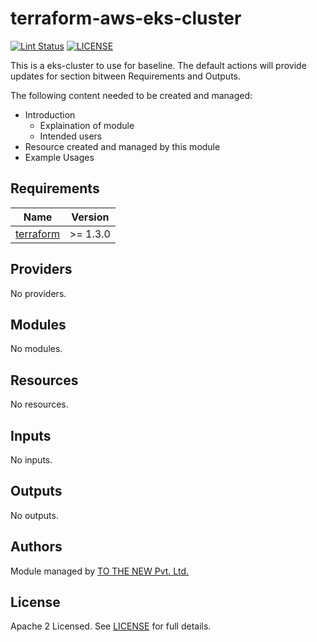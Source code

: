 # terraform-aws-eks-cluster

[![Lint Status](https://github.com/tothenew/terraform-aws-eks-cluster/workflows/Lint/badge.svg)](https://github.com/tothenew/terraform-aws-eks-cluster/actions)
[![LICENSE](https://img.shields.io/github/license/tothenew/terraform-aws-eks-cluster)](https://github.com/tothenew/terraform-aws-eks-cluster/blob/master/LICENSE)

This is a eks-cluster to use for baseline. The default actions will provide updates for section bitween Requirements and Outputs.

The following content needed to be created and managed:
 - Introduction
     - Explaination of module 
     - Intended users
 - Resource created and managed by this module
 - Example Usages

<!-- BEGIN_TF_DOCS -->
## Requirements

| Name | Version |
|------|---------|
| <a name="requirement_terraform"></a> [terraform](#requirement\_terraform) | >= 1.3.0 |

## Providers

No providers.

## Modules

No modules.

## Resources

No resources.

## Inputs

No inputs.

## Outputs

No outputs.
<!-- END_TF_DOCS -->

## Authors

Module managed by [TO THE NEW Pvt. Ltd.](https://github.com/tothenew)

## License

Apache 2 Licensed. See [LICENSE](https://github.com/tothenew/terraform-aws-eks-cluster/blob/main/LICENSE) for full details.
